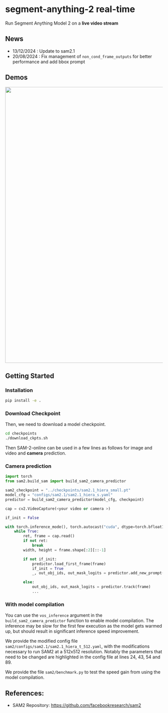 # segment-anything-2 real-time
Run Segment Anything Model 2 on a **live video stream**

## News
- 13/12/2024 : Update to sam2.1
- 20/08/2024 : Fix management of ```non_cond_frame_outputs``` for better performance and add bbox prompt

## Demos
<div align=center>
<p align="center">
<img src="./assets/blackswan.gif" width="880">
</p>

</div>



## Getting Started

### Installation

```bash
pip install -e .
```
### Download Checkpoint

Then, we need to download a model checkpoint.

```bash
cd checkpoints
./download_ckpts.sh
```

Then SAM-2-online can be used in a few lines as follows for image and video and **camera** prediction.

### Camera prediction

```python
import torch
from sam2.build_sam import build_sam2_camera_predictor

sam2_checkpoint = "../checkpoints/sam2.1_hiera_small.pt"
model_cfg = "configs/sam2.1/sam2.1_hiera_s.yaml"
predictor = build_sam2_camera_predictor(model_cfg, checkpoint)

cap = cv2.VideoCapture(<your video or camera >)

if_init = False

with torch.inference_mode(), torch.autocast("cuda", dtype=torch.bfloat16):
    while True:
        ret, frame = cap.read()
        if not ret:
            break
        width, height = frame.shape[:2][::-1]

        if not if_init:
            predictor.load_first_frame(frame)
            if_init = True
            _, out_obj_ids, out_mask_logits = predictor.add_new_prompt(<your promot >)

        else:
            out_obj_ids, out_mask_logits = predictor.track(frame)
            ...
```

### With model compilation

You can use the `vos_inference` argument in the `build_sam2_camera_predictor` function to enable model compilation. The inference may be slow for the first few execution as the model gets warmed up, but should result in significant inference speed improvement. 

We provide the modified config file `sam2/configs/sam2.1/sam2.1_hiera_t_512.yaml`, with the modifications necessary to run SAM2 at a 512x512 resolution. Notably the parameters that need to be changed are highlighted in the config file at lines 24, 43, 54 and 89.

We provide the file `sam2/benchmark.py` to test the speed gain from using the model compilation.

## References:

- SAM2 Repository: https://github.com/facebookresearch/sam2
